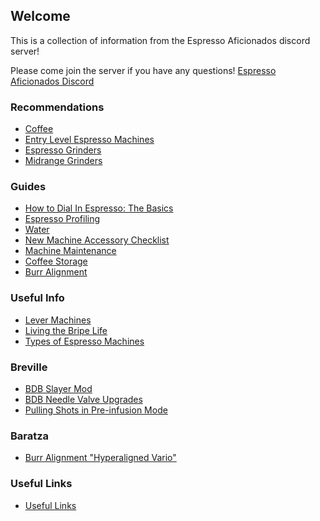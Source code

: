 ## Welcome
This is a collection of information from the Espresso Aficionados discord server!

Please come join the server if you have any questions! [Espresso Aficionados Discord](https://discord.gg/gdNdA9xXyS)


### Recommendations
- [Coffee](reccs/coffee.md)
- [Entry Level Espresso Machines](reccs/entryMachines.md)
- [Espresso Grinders](reccs/grinders.md)
- [Midrange Grinders](reccs/Midrange_grinders.md)

### Guides
- [How to Dial In Espresso: The Basics](guides/beginner.md)
- [Espresso Profiling](guides/profiling.md)
- [Water](guides/water.md)
- [New Machine Accessory Checklist](guides/accessories.md)
- [Machine Maintenance](guides/maintenance.md)
- [Coffee Storage](guides/storage.md)
- [Burr Alignment](guides/alignment.md)

### Useful Info
- [Lever Machines](info/levers.md)
- [Living the Bripe Life](info/bripe.md)
- [Types of Espresso Machines](info/machineTypes.md)

### Breville
- [BDB Slayer Mod](breville/slayermod.md)
- [BDB Needle Valve Upgrades](breville/needle.md)
- [Pulling Shots in Pre-infusion Mode](breville/preinfusion.md)

### Baratza
- [Burr Alignment "Hyperaligned Vario"](baratza/alignment.md)

### Useful Links
- [Useful Links](links.md)
